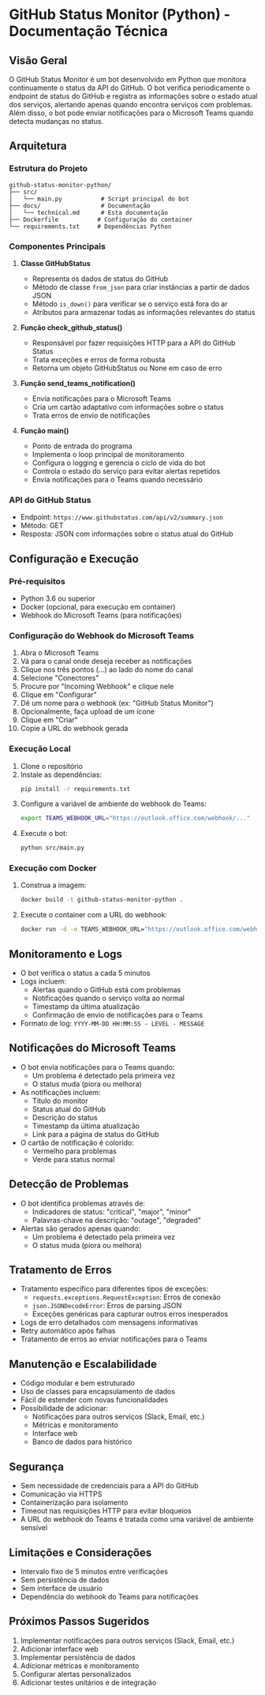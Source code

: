 # GitHub Status Monitor (Python) - Documentação Técnica

## Visão Geral
O GitHub Status Monitor é um bot desenvolvido em Python que monitora continuamente o status da API do GitHub. O bot verifica periodicamente o endpoint de status do GitHub e registra as informações sobre o estado atual dos serviços, alertando apenas quando encontra serviços com problemas. Além disso, o bot pode enviar notificações para o Microsoft Teams quando detecta mudanças no status.

## Arquitetura

### Estrutura do Projeto
```
github-status-monitor-python/
├── src/
│   └── main.py           # Script principal do bot
├── docs/                 # Documentação
│   └── technical.md      # Esta documentação
├── Dockerfile           # Configuração do container
└── requirements.txt     # Dependências Python
```

### Componentes Principais

1. **Classe GitHubStatus**
   - Representa os dados de status do GitHub
   - Método de classe `from_json` para criar instâncias a partir de dados JSON
   - Método `is_down()` para verificar se o serviço está fora do ar
   - Atributos para armazenar todas as informações relevantes do status

2. **Função check_github_status()**
   - Responsável por fazer requisições HTTP para a API do GitHub Status
   - Trata exceções e erros de forma robusta
   - Retorna um objeto GitHubStatus ou None em caso de erro

3. **Função send_teams_notification()**
   - Envia notificações para o Microsoft Teams
   - Cria um cartão adaptativo com informações sobre o status
   - Trata erros de envio de notificações

4. **Função main()**
   - Ponto de entrada do programa
   - Implementa o loop principal de monitoramento
   - Configura o logging e gerencia o ciclo de vida do bot
   - Controla o estado do serviço para evitar alertas repetidos
   - Envia notificações para o Teams quando necessário

### API do GitHub Status
- Endpoint: `https://www.githubstatus.com/api/v2/summary.json`
- Método: GET
- Resposta: JSON com informações sobre o status atual do GitHub

## Configuração e Execução

### Pré-requisitos
- Python 3.6 ou superior
- Docker (opcional, para execução em container)
- Webhook do Microsoft Teams (para notificações)

### Configuração do Webhook do Microsoft Teams
1. Abra o Microsoft Teams
2. Vá para o canal onde deseja receber as notificações
3. Clique nos três pontos (...) ao lado do nome do canal
4. Selecione "Conectores"
5. Procure por "Incoming Webhook" e clique nele
6. Clique em "Configurar"
7. Dê um nome para o webhook (ex: "GitHub Status Monitor")
8. Opcionalmente, faça upload de um ícone
9. Clique em "Criar"
10. Copie a URL do webhook gerada

### Execução Local
1. Clone o repositório
2. Instale as dependências:
   ```bash
   pip install -r requirements.txt
   ```
3. Configure a variável de ambiente do webhook do Teams:
   ```bash
   export TEAMS_WEBHOOK_URL="https://outlook.office.com/webhook/..."
   ```
4. Execute o bot:
   ```bash
   python src/main.py
   ```

### Execução com Docker
1. Construa a imagem:
   ```bash
   docker build -t github-status-monitor-python .
   ```
2. Execute o container com a URL do webhook:
   ```bash
   docker run -d -e TEAMS_WEBHOOK_URL="https://outlook.office.com/webhook/..." github-status-monitor-python
   ```

## Monitoramento e Logs
- O bot verifica o status a cada 5 minutos
- Logs incluem:
  - Alertas quando o GitHub está com problemas
  - Notificações quando o serviço volta ao normal
  - Timestamp da última atualização
  - Confirmação de envio de notificações para o Teams
- Formato de log: `YYYY-MM-DD HH:MM:SS - LEVEL - MESSAGE`

## Notificações do Microsoft Teams
- O bot envia notificações para o Teams quando:
  - Um problema é detectado pela primeira vez
  - O status muda (piora ou melhora)
- As notificações incluem:
  - Título do monitor
  - Status atual do GitHub
  - Descrição do status
  - Timestamp da última atualização
  - Link para a página de status do GitHub
- O cartão de notificação é colorido:
  - Vermelho para problemas
  - Verde para status normal

## Detecção de Problemas
- O bot identifica problemas através de:
  - Indicadores de status: "critical", "major", "minor"
  - Palavras-chave na descrição: "outage", "degraded"
- Alertas são gerados apenas quando:
  - Um problema é detectado pela primeira vez
  - O status muda (piora ou melhora)

## Tratamento de Erros
- Tratamento específico para diferentes tipos de exceções:
  - `requests.exceptions.RequestException`: Erros de conexão
  - `json.JSONDecodeError`: Erros de parsing JSON
  - Exceções genéricas para capturar outros erros inesperados
- Logs de erro detalhados com mensagens informativas
- Retry automático após falhas
- Tratamento de erros ao enviar notificações para o Teams

## Manutenção e Escalabilidade
- Código modular e bem estruturado
- Uso de classes para encapsulamento de dados
- Fácil de estender com novas funcionalidades
- Possibilidade de adicionar:
  - Notificações para outros serviços (Slack, Email, etc.)
  - Métricas e monitoramento
  - Interface web
  - Banco de dados para histórico

## Segurança
- Sem necessidade de credenciais para a API do GitHub
- Comunicação via HTTPS
- Containerização para isolamento
- Timeout nas requisições HTTP para evitar bloqueios
- A URL do webhook do Teams é tratada como uma variável de ambiente sensível

## Limitações e Considerações
- Intervalo fixo de 5 minutos entre verificações
- Sem persistência de dados
- Sem interface de usuário
- Dependência do webhook do Teams para notificações

## Próximos Passos Sugeridos
1. Implementar notificações para outros serviços (Slack, Email, etc.)
2. Adicionar interface web
3. Implementar persistência de dados
4. Adicionar métricas e monitoramento
5. Configurar alertas personalizados
6. Adicionar testes unitários e de integração 